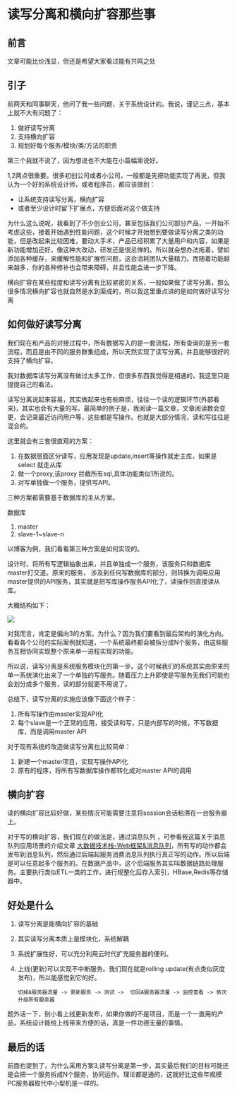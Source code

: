 # 读写分离和横向扩容那些事


## 前言

文章可能比价浅显，但还是希望大家看过能有共鸣之处

## 引子

前两天和同事聊天，他问了我一些问题，关于系统设计的。我说，谨记三点，基本上就不大有问题了：

1. 做好读写分离
2. 支持横向扩容
3. 规划好每个服务/模块/类/方法的职责

第三个我就不说了，因为想说也不大能在小篇幅里说好。

1,2两点很重要。很多初创公司或者小公司，一般都是先把功能实现了再说，但我认为一个好的系统设计师，或者程序员，都应该做到：

* 让系统支持读写分离，横向扩容
* 或者至少设计时留下扩展点，方便后面对这个做支持

为什么这么说呢，我看到了不少创业公司，甚至包括我们公司部分产品，一开始不考虑这些，接着开始遇到性能问题，这个时候才开始想到要做读写分离之类的功能，但是改起来比较困难，要动大手术，产品已经积累了大量用户和内容，如果是新功能增加还好，像这种大改动，研发还是很忌惮的。所以就会想办法拖着，譬如添加各种缓存，来缓解性能和扩展性问题，这会消耗团队大量精力。而随着功能越来越多，你的各种修补也会带来障碍，并且性能会进一步下降。

横向扩容在某些程度和读写分离有比较紧密的关系，一般如果做了读写分离，那么很多情况横向扩容也就自然是水到渠成的，所以我这里重点讲的是如何做好读写分离


##  如何做好读写分离

我们现在和产品的对接过程中，所有数据写入的是一套流程，所有查询的是另一套流程，而且是由不同的服务群集组成，所以天然实现了读写分离，并且能够很好的支持了横向扩容。

我对数据库读写分离没有做过太多工作，但很多东西我觉得是相通的，我这里只是提提自己的看法。

读写分离说起来容易，其实做起来也有些麻烦，往往一个读的逻辑环节(外部看来)，其实也会有大量的写。最简单的例子是，我阅读一篇文章，文章阅读数会变更，会记录最近访问用户等，这些都是写操作。也就是大部分情况，读和写往往是混合的。

这里就会有三套很直观的方案：

1. 在数据层面区分读写，应用发现是update,insert等操作就走主库，如果是select 就走从库
2. 做一个proxy,该proxy 拦截所有sql,具体功能类似1所说的。
3. 对写单独做一个服务，提供写API。

三种方案都需要基于数据库的主从方案。

数据库

1. master
2. slave-1~slave-n


以博客为例，我们看看第三种方案是如何实现的。

设计时，将所有写逻辑抽象出来，并且单独成一个服务，该服务只和数据库master打交道。原来的服务， 涉及到任何写数据库的部分，则转换为调用应用master提供的API服务，其实就是把写库操作服务API化了，读操作则直接读从库。


大概结构如下：

![](http://ww3.sinaimg.cn/large/686443cegw1erhw03upw7j21kw1kwn72.jpg)


对我而言，肯定是偏向3的方案。为什么？因为我们要看到最后架构的演化方向。看看各个公司的实际案例就知道，一个系统最终都会被拆分成N个服务，由这些服务互相协同实现整个原来单一进程实现的功能。

所以说，读写分离是系统服务模块化的第一步。这个时候我们的系统其实由原来的单一系统演化出来了一个单独的写服务。随着压力上升即使是写服务无我们可能也会划分成多个服务，读的部分就更不用说了。

总结下，读写分离的实施应该像下面这个样子：

1. 所有写操作由master实现API化
2. 每个slave是一个正常的应用，接受读和写，只是内部写的时候，不写数据库，而是调用master API

对于现有系统的改造做读写分离也比较简单：

1. 新建一个master项目，实现写操作API化
2. 原有的程序，将所有写数据库操作都转化成对master API的调用


## 横向扩容

读的横向扩容比较好做，某些情况可能需要注意将session会话粘滞在一台服务器上。

对于写的横向扩容，我们现在的做法是，通过消息队列 ，可参看我这篇关于消息队列应用场景的介绍文章 [大数据技术栈-Web框架&消息队列](https://github.com/allwefantasy/my-life/blob/master/foundation-1.md#消息队列服务器)，所有写的动作都会发布到消息队列，然后通过后端起服务消费消息队列执行真正写的动作。所以后端是可以任意起多个服务的。在数据产品中，这个后端服务其实叫数据链路处理服务。主要执行类似ETL一类的工作，进行规整化后存入索引，HBase,Redis等存储器中。

## 好处是什么

1.  读写分离是能横向扩容的基础
2.  其实读写分离本质上是模块化，系统解耦
2.  系统扩展性好，可以充分利用云时代扩充服务器的便利。
3.  上线(更新)可以实现不中断服务。我们现在就是rolling update(有点类似灰度发布)，所以能感觉到它的好。
  
        切掉A服务器流量 -> 更新服务 -> 测试 ->  切回A服务器流量 -> 监控查看 -> 依次升级所有服务器

题外话一下，别小看上线更新发布，如果你做的不是项目，而是一个一直用的产品，系统设计能给上线带来方便的话，真是一件功德无量的事情。     

## 最后的话

前面也提到了，为什么采用方案3,读写分离是第一步，其实最后我们的目标可能还是会把一个服务拆成N个服务，协同运作。理论都是通的，这就好比这些年规模PC服务器取代中小型机是一样的。




